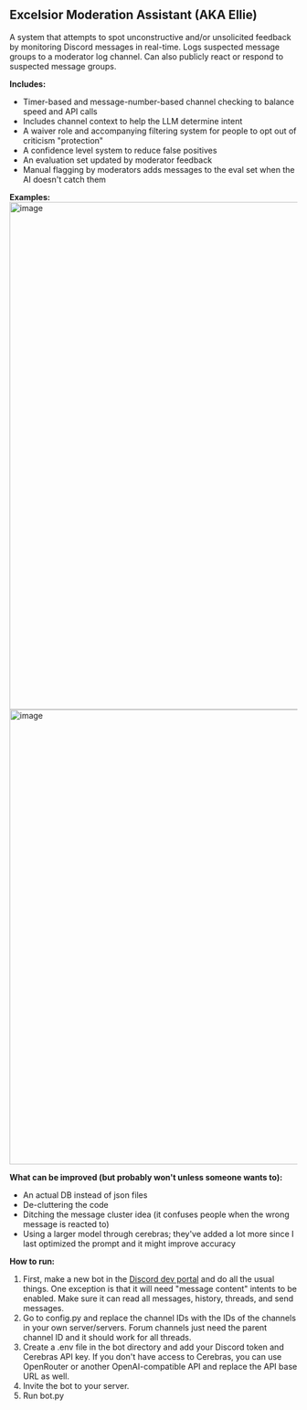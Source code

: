 ## Excelsior Moderation Assistant (AKA Ellie)

A system that attempts to spot unconstructive and/or unsolicited feedback by monitoring Discord messages in real-time.
Logs suspected message groups to a moderator log channel. Can also publicly react or respond to suspected message groups.

**Includes:**
- Timer-based and message-number-based channel checking to balance speed and API calls
- Includes channel context to help the LLM determine intent
- A waiver role and accompanying filtering system for people to opt out of criticism "protection"
- A confidence level system to reduce false positives
- An evaluation set updated by moderator feedback
- Manual flagging by moderators adds messages to the eval set when the AI doesn't catch them

**Examples:**
<img width="1586" height="888" alt="image" src="https://github.com/user-attachments/assets/a4fb0a94-100d-4ce5-abce-4050f3ffe7e6" />
<img width="970" height="796" alt="image" src="https://github.com/user-attachments/assets/cf9740d5-143a-4d81-84c2-5b0bf5e921a2" />


**What can be improved (but probably won't unless someone wants to):**
- An actual DB instead of json files
- De-cluttering the code
- Ditching the message cluster idea (it confuses people when the wrong message is reacted to)
- Using a larger model through cerebras; they've added a lot more since I last optimized the prompt and it might improve accuracy

**How to run:**
1. First, make a new bot in the [Discord dev portal](https://discord.com/developers/applications) and do all the usual things. One exception is that it will need "message content" intents to be enabled. Make sure it can read all messages, history, threads, and send messages.
2. Go to config.py and replace the channel IDs with the IDs of the channels in your own server/servers. Forum channels just need the parent channel ID and it should work for all threads.
3. Create a .env file in the bot directory and add your Discord token and Cerebras API key. If you don't have access to Cerebras, you can use OpenRouter or another OpenAI-compatible API and replace the API base URL as well.
4. Invite the bot to your server.
5. Run bot.py
